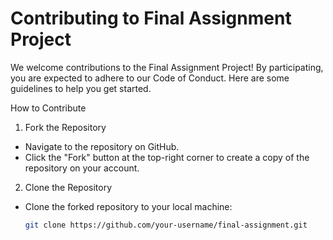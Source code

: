 # Contributing to Final Assignment Project

We welcome contributions to the Final Assignment Project! By participating, you are expected to adhere to our Code of Conduct. Here are some guidelines to help you get started.

How to Contribute

1. Fork the Repository
- Navigate to the repository on GitHub.
- Click the "Fork" button at the top-right corner to create a copy of the repository on your account.

2. Clone the Repository
- Clone the forked repository to your local machine:
  ```sh
  git clone https://github.com/your-username/final-assignment.git
